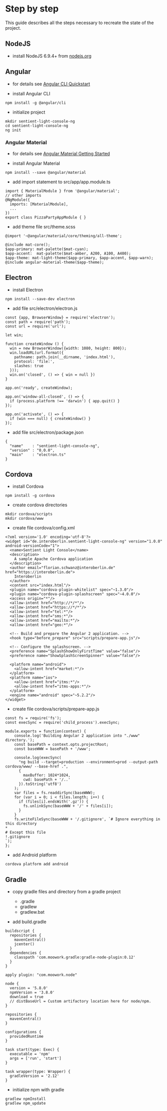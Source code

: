 # Step by step

This guide describes all the steps necessary to recreate the state of the project.

## NodeJS

* install NodeJS 6.9.4+ from [nodejs.org](https://nodejs.org/en/)

##  Angular

* for details see [Angular CLI Quickstart](https://angular.io/docs/ts/latest/cli-quickstart.html)

* install Angular CLI
```
npm install -g @angular/cli
```
* initialize project
```
mkdir sentient-light-console-ng
cd sentient-light-console-ng
ng init
```

### Angular Material

* for details see [Angular Material Getting Started](https://material.angular.io/guide/getting-started)

* install Angular Material
```
npm install --save @angular/material
```
* add import statement to src/app/app.module.ts
```
import { MaterialModule } from '@angular/material';
// other imports 
@NgModule({
  imports: [MaterialModule],
  ...
})
export class PizzaPartyAppModule { }
```
* add theme file src/theme.scss
``` 
@import '~@angular/material/core/theming/all-theme';

@include mat-core();
$app-primary: mat-palette($mat-cyan);
$app-accent:  mat-palette($mat-amber, A200, A100, A400);
$app-theme: mat-light-theme($app-primary, $app-accent, $app-warn);
@include angular-material-theme($app-theme);
```

## Electron

* install Electron
```
npm install --save-dev electron
```
* add file src/electron/electron.js
```
const {app, BrowserWindow} = require('electron');
const path = require('path');
const url = require('url');

let win;

function createWindow () {
  win = new BrowserWindow({width: 1080, height: 800});
  win.loadURL(url.format({
    pathname: path.join(__dirname, 'index.html'),
    protocol: 'file:',
    slashes: true
  }));
  win.on('closed', () => { win = null })
}

app.on('ready', createWindow);

app.on('window-all-closed', () => {
  if (process.platform !== 'darwin') { app.quit() }
});

app.on('activate', () => {
  if (win === null) { createWindow() }
});
```
* add file src/electron/package.json
```
{
  "name"    : "sentient-light-console-ng",
  "version" : "0.0.0",
  "main"    : "electron.ts"
}
```

## Cordova

* install Cordova
```
npm install -g cordova
```
* create cordova directories
```
mkdir cordova/scripts
mkdir cordova/www
```
* create file cordova/config.xml
```
<?xml version='1.0' encoding='utf-8'?>
<widget id="de.interoberlin.sentient-light-console-ng" version="1.0.0" android-versionCode="1">
  <name>Sentient Light Console</name>
  <description>
    A sample Apache Cordova application
  </description>
  <author email="florian.schwanz@interoberlin.de" href="https://interoberlin.de">
    Interoberlin
  </author>
  <content src="index.html"/>
  <plugin name="cordova-plugin-whitelist" spec="~1.3.0"/>
  <plugin name="cordova-plugin-splashscreen" spec="~4.0.0"/>
  <access origin="*"/>
  <allow-intent href="http://*/*"/>
  <allow-intent href="https://*/*"/>
  <allow-intent href="tel:*"/>
  <allow-intent href="sms:*"/>
  <allow-intent href="mailto:*"/>
  <allow-intent href="geo:*"/>

  <!-- Build and prepare the Angular 2 application. -->
  <hook type="before_prepare" src="scripts/prepare-app.js"/>

  <!-- Configure the splashscreen. -->
  <preference name="SplashShowOnlyFirstTime" value="false"/>
  <preference name="ShowSplashScreenSpinner" value="false"/>

  <platform name="android">
    <allow-intent href="market:*"/>
  </platform>
  <platform name="ios">
    <allow-intent href="itms:*"/>
    <allow-intent href="itms-apps:*"/>
  </platform>
  <engine name="android" spec="~5.2.2"/>
</widget>
```
* create file cordova/scripts/prepare-app.js
```
const fs = require('fs');
const execSync = require('child_process').execSync;

module.exports = function(context) {
    console.log('Building Angular 2 application into "./www" directory.');
    const basePath = context.opts.projectRoot;
    const baseWWW = basePath + '/www';

    console.log(execSync(
      "ng build --target=production --environment=prod --output-path cordova/www/ --base-href .",
      {
        maxBuffer: 1024*1024,
        cwd: basePath + '/..'
      }).toString('utf8')
    );
    var files = fs.readdirSync(baseWWW);
    for (var i = 0; i < files.length; i++) {
      if (files[i].endsWith('.gz')) {
        fs.unlinkSync(baseWWW + '/' + files[i]);
      }
    }
    fs.writeFileSync(baseWWW + '/.gitignore', `# Ignore everything in this directory
*
# Except this file
!.gitignore
`);
};
```
* add Android platform
```
cordova platform add android
```

## Gradle

* copy gradle files and directory from a gradle project
  * .gradle
  * gradlew
  * gradlew.bat
  
* add build.gradle
```
buildscript {
  repositories {
    mavenCentral()
    jcenter()
  }
  dependencies {
    classpath 'com.moowork.gradle:gradle-node-plugin:0.12'
  }
}

apply plugin: "com.moowork.node"

node {
  version = '5.8.0'
  npmVersion = '3.8.0'
  download = true
  // distBaseUrl = Custom artifactory location here for node/npm.
}

repositories {
  mavenCentral()
}

configurations {
  providedRuntime
}

task start(type: Exec) {
  executable = 'npm'
  args = ['run', 'start']
}

task wrapper(type: Wrapper) {
  gradleVersion = '2.12'
}
```
* initialize npm with gradle
```
gradlew npmInstall
gradlew npm_update
```

